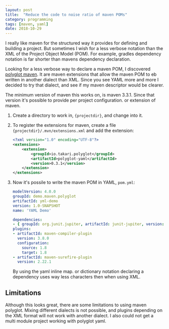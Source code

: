 ```yaml
---
layout: post
title:  "Reduce the code to noise ratio of maven POMs"
category: programming
tags: [maven, yaml]
date: 2018-10-29
---
```


I really like maven for the structured way it provides for defining and building a project.
But sometimes I wish for a less verbose notation than the XML of the Project Object Model (POM).
For example, gradles dependency notation is far shorter than mavens dependency declaration.

Looking for a less verbose way to declare a maven POM, I discovered [polyglot maven][polyglot].
It are maven extensions that allow the maven POM to eb written in another dialect than XML.
Since you see YAML more and more I decided to try that dialect, and see if my maven descriptor would be clearer.

The minimum version of maven this works on, is maven 3.3.1. Since that version it's possible to provide per project configuration. or extension of maven.

1. Create a directory to work in, `{projectdir}`, and change into it.

2.  To register the extensions for maven, create a file `{projectdir}/.mvn/extensions.xml` and add the extension:
    ```xml
    <?xml version="1.0" encoding="UTF-8"?>
    <extensions>
        <extension>
            <groupId>io.takari.polyglot</groupId>
            <artifactId>polyglot-yaml</artifactId>
            <version>0.3.1</version>
        </extension>
    </extensions>
    ```

3.  Now it's possile to write the maven POM in YAML, `pom.yml`:
    ```yaml
    modelVersion: 4.0.0
    groupId: demo.maven.polyglot
    artifactId: yml-demo
    version: 1.0-SNAPSHOT
    name: 'YAML Demo'

    dependencies:
    - { groupId: org.junit.jupiter, artifactId: junit-jupiter, version: 5.3.1, scope: test }
    plugins:
    - artifactId: maven-compiler-plugin
      version: 3.8.0
      configuration:
        source: 1.8
        target: 1.8
    - artifactId: maven-surefire-plugin
      version: 2.22.1
    ```

    By using the yaml inline map. or dictionary notation declaring a dependency uses way less characters then when using XML.

## Limitations
Although this looks great, there are some limitations to using maven polyglot.
Mixing different dialects is not possible, and plugins depending on the XML format will not work with another dialect.
I also could not get a multi module project working with polyglot yaml.

[polyglot]: https://github.com/takari/polyglot-maven
